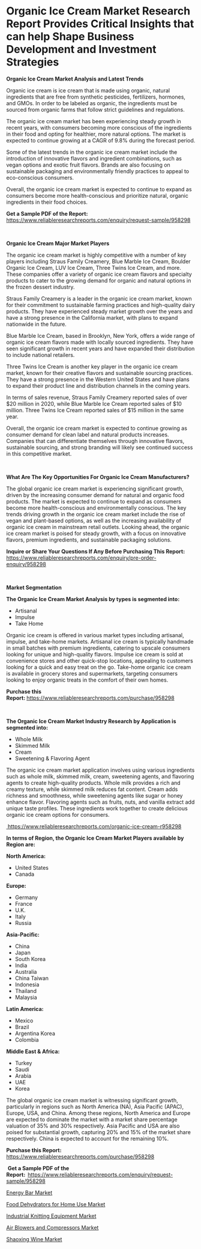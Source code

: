 <p><h1>Organic Ice Cream Market Research Report Provides Critical Insights that can help Shape Business Development and Investment Strategies</h1></p><p><strong>Organic Ice Cream Market Analysis and Latest Trends</strong></p>
<p><p>Organic ice cream is ice cream that is made using organic, natural ingredients that are free from synthetic pesticides, fertilizers, hormones, and GMOs. In order to be labeled as organic, the ingredients must be sourced from organic farms that follow strict guidelines and regulations.</p><p>The organic ice cream market has been experiencing steady growth in recent years, with consumers becoming more conscious of the ingredients in their food and opting for healthier, more natural options. The market is expected to continue growing at a CAGR of 9.8% during the forecast period.</p><p>Some of the latest trends in the organic ice cream market include the introduction of innovative flavors and ingredient combinations, such as vegan options and exotic fruit flavors. Brands are also focusing on sustainable packaging and environmentally friendly practices to appeal to eco-conscious consumers.</p><p>Overall, the organic ice cream market is expected to continue to expand as consumers become more health-conscious and prioritize natural, organic ingredients in their food choices.</p></p>
<p><strong>Get a Sample PDF of the Report:&nbsp;</strong> <a href="https://www.reliableresearchreports.com/enquiry/request-sample/958298">https://www.reliableresearchreports.com/enquiry/request-sample/958298</a></p>
<p>&nbsp;</p>
<p><strong>Organic Ice Cream Major Market Players</strong></p>
<p><p>The organic ice cream market is highly competitive with a number of key players including Straus Family Creamery, Blue Marble Ice Cream, Boulder Organic Ice Cream, LUV Ice Cream, Three Twins Ice Cream, and more. These companies offer a variety of organic ice cream flavors and specialty products to cater to the growing demand for organic and natural options in the frozen dessert industry.</p><p>Straus Family Creamery is a leader in the organic ice cream market, known for their commitment to sustainable farming practices and high-quality dairy products. They have experienced steady market growth over the years and have a strong presence in the California market, with plans to expand nationwide in the future.</p><p>Blue Marble Ice Cream, based in Brooklyn, New York, offers a wide range of organic ice cream flavors made with locally sourced ingredients. They have seen significant growth in recent years and have expanded their distribution to include national retailers.</p><p>Three Twins Ice Cream is another key player in the organic ice cream market, known for their creative flavors and sustainable sourcing practices. They have a strong presence in the Western United States and have plans to expand their product line and distribution channels in the coming years.</p><p>In terms of sales revenue, Straus Family Creamery reported sales of over $20 million in 2020, while Blue Marble Ice Cream reported sales of $10 million. Three Twins Ice Cream reported sales of $15 million in the same year.</p><p>Overall, the organic ice cream market is expected to continue growing as consumer demand for clean label and natural products increases. Companies that can differentiate themselves through innovative flavors, sustainable sourcing, and strong branding will likely see continued success in this competitive market.</p></p>
<p>&nbsp;</p>
<p><strong>What Are The Key Opportunities For Organic Ice Cream Manufacturers?</strong></p>
<p><p>The global organic ice cream market is experiencing significant growth, driven by the increasing consumer demand for natural and organic food products. The market is expected to continue to expand as consumers become more health-conscious and environmentally conscious. The key trends driving growth in the organic ice cream market include the rise of vegan and plant-based options, as well as the increasing availability of organic ice cream in mainstream retail outlets. Looking ahead, the organic ice cream market is poised for steady growth, with a focus on innovative flavors, premium ingredients, and sustainable packaging solutions.</p></p>
<p><strong>Inquire or Share Your Questions If Any Before Purchasing This Report:</strong> <a href="https://www.reliableresearchreports.com/enquiry/pre-order-enquiry/958298">https://www.reliableresearchreports.com/enquiry/pre-order-enquiry/958298</a></p>
<p>&nbsp;</p>
<p><strong>Market Segmentation</strong></p>
<p><strong>The Organic Ice Cream Market Analysis by types is segmented into:</strong></p>
<p><ul><li>Artisanal</li><li>Impulse</li><li>Take Home</li></ul></p>
<p><p>Organic ice cream is offered in various market types including artisanal, impulse, and take-home markets. Artisanal ice cream is typically handmade in small batches with premium ingredients, catering to upscale consumers looking for unique and high-quality flavors. Impulse ice cream is sold at convenience stores and other quick-stop locations, appealing to customers looking for a quick and easy treat on the go. Take-home organic ice cream is available in grocery stores and supermarkets, targeting consumers looking to enjoy organic treats in the comfort of their own homes.</p></p>
<p><strong>Purchase this Report:&nbsp;</strong><a href="https://www.reliableresearchreports.com/purchase/958298">https://www.reliableresearchreports.com/purchase/958298</a></p>
<p>&nbsp;</p>
<p><strong>The Organic Ice Cream Market Industry Research by Application is segmented into:</strong></p>
<p><ul><li>Whole Milk</li><li>Skimmed Milk</li><li>Cream</li><li>Sweetening & Flavoring Agent</li></ul></p>
<p><p>The organic ice cream market application involves using various ingredients such as whole milk, skimmed milk, cream, sweetening agents, and flavoring agents to create high-quality products. Whole milk provides a rich and creamy texture, while skimmed milk reduces fat content. Cream adds richness and smoothness, while sweetening agents like sugar or honey enhance flavor. Flavoring agents such as fruits, nuts, and vanilla extract add unique taste profiles. These ingredients work together to create delicious organic ice cream options for consumers.</p></p>
<p><a href="https://www.reliableresearchreports.com/organic-ice-cream-r958298">&nbsp;https://www.reliableresearchreports.com/organic-ice-cream-r958298</a></p>
<p><strong>In terms of Region, the Organic Ice Cream Market Players available by Region are:</strong></p>
<p>
    <p> <strong> North America: </strong>
        <ul>
            <li>United States</li>
            <li>Canada</li>
        </ul>
        </p> 
    <p> <strong> Europe: </strong>
        <ul>
            <li>Germany</li>
            <li>France</li>
            <li>U.K.</li>
            <li>Italy</li>
            <li>Russia</li>
        </ul>
        </p> 
    <p> <strong> Asia-Pacific: </strong>
        <ul>
            <li>China</li>
            <li>Japan</li>
            <li>South Korea</li>
            <li>India</li>
            <li>Australia</li>
            <li>China Taiwan</li>
            <li>Indonesia</li>
            <li>Thailand</li>
            <li>Malaysia</li>
        </ul>
        </p> 
    <p> <strong> Latin America: </strong>
        <ul>
            <li>Mexico</li>
            <li>Brazil</li>
            <li>Argentina Korea</li>
            <li>Colombia</li>
        </ul>
        </p> 
    <p> <strong> Middle East & Africa: </strong>
        <ul>
            <li>Turkey</li>
            <li>Saudi</li>
            <li>Arabia</li>
            <li>UAE</li>
            <li>Korea</li>
        </ul>
    </p>
    </p>
<p><p>The global organic ice cream market is witnessing significant growth, particularly in regions such as North America (NA), Asia Pacific (APAC), Europe, USA, and China. Among these regions, North America and Europe are expected to dominate the market with a market share percentage valuation of 35% and 30% respectively. Asia Pacific and USA are also poised for substantial growth, capturing 20% and 15% of the market share respectively. China is expected to account for the remaining 10%.</p></p>
<p><strong>Purchase this Report: </strong><a href="https://www.reliableresearchreports.com/purchase/958298">https://www.reliableresearchreports.com/purchase/958298</a></p>
<p>&nbsp;<strong>Get a Sample PDF of the Report:&nbsp;&nbsp;</strong><a href="https://www.reliableresearchreports.com/enquiry/request-sample/958298">https://www.reliableresearchreports.com/enquiry/request-sample/958298</a></p>
<p><strong></strong></p>
<p><p><a href="https://github.com/gulaimolin/Market-Research-Report-List-5/blob/main/energy-bar-market.md">Energy Bar Market</a></p><p><a href="https://issuu.com/reportprime-2/docs/food-dehydrators-for-home-use-market-size-2030.ppt">Food Dehydrators for Home Use Market</a></p><p><a href="https://issuu.com/reportprime-2/docs/industrial-knitting-equipment-market-size-2030.ppt">Industrial Knitting Equipment Market</a></p><p><a href="https://issuu.com/reportprime-2/docs/air-blowers-and-compressors-market-size-2030.pptx">Air Blowers and Compressors Market</a></p><p><a href="https://github.com/mauripalmi/Market-Research-Report-List-4/blob/main/shaoxing-wine-market.md">Shaoxing Wine Market</a></p></p>